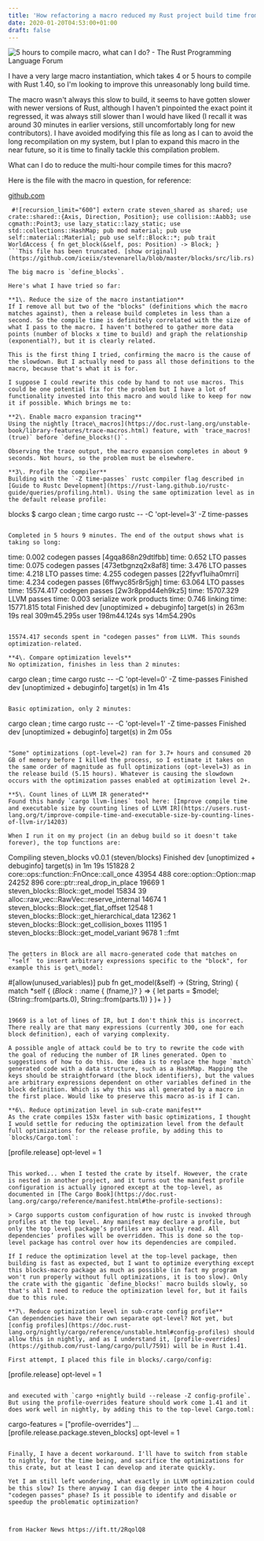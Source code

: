 ```yaml
---
title: 'How refactoring a macro reduced my Rust project build time from 4 hours to 40sec'
date: 2020-01-20T04:53:00+01:00
draft: false
---
```


![](https://aws1.discourse-cdn.com/business5/uploads/rust_lang/original/2X/8/83e41956eccfd67ad6ff76f15a2c22e58db31d4f.svg "5 hours to compile macro, what can I do? - The Rust Programming Language Forum")  

I have a very large macro instantiation, which takes 4 or 5 hours to compile with Rust 1.40, so I'm looking to improve this unreasonably long build time.

The macro wasn't always this slow to build, it seems to have gotten slower with newer versions of Rust, although I haven't pinpointed the exact point it regressed, it was always still slower than I would have liked (I recall it was around 30 minutes in earlier versions, still uncomfortably long for new contributors). I have avoided modifying this file as long as I can to avoid the long recompilation on my system, but I plan to expand this macro in the near future, so it is time to finally tackle this compilation problem.

What can I do to reduce the multi-hour compile times for this macro?

Here is the file with the macro in question, for reference:  

[github.com](https://github.com/iceiix/stevenarella/blob/master/blocks/src/lib.rs)

```
 #![recursion_limit="600"] extern crate steven_shared as shared; use crate::shared::{Axis, Direction, Position}; use collision::Aabb3; use cgmath::Point3; use lazy_static::lazy_static; use std::collections::HashMap; pub mod material; pub use self::material::Material; pub use self::Block::*; pub trait WorldAccess { fn get_block(&self, pos: Position) -> Block; } 
```This file has been truncated. [show original](https://github.com/iceiix/stevenarella/blob/master/blocks/src/lib.rs)

The big macro is `define_blocks`.

Here's what I have tried so far:

**1\. Reduce the size of the macro instantiation**  
If I remove all but two of the "blocks" (definitions which the macro matches against), then a release build completes in less than a second. So the compile time is definitely correlated with the size of what I pass to the macro. I haven't bothered to gather more data points (number of blocks x time to build) and graph the relationship (exponential?), but it is clearly related.

This is the first thing I tried, confirming the macro is the cause of the slowdown. But I actually need to pass all those definitions to the macro, because that's what it is for.

I suppose I could rewrite this code by hand to not use macros. This could be one potential fix for the problem but I have a lot of functionality invested into this macro and would like to keep for now it if possible. Which brings me to:

**2\. Enable macro expansion tracing**  
Using the nightly [trace\_macros](https://doc.rust-lang.org/unstable-book/library-features/trace-macros.html) feature, with `trace_macros!(true)` before `define_blocks!()`.

Observing the trace output, the macro expansion completes in about 9 seconds. Not hours, so the problem must be elsewhere.

**3\. Profile the compiler**  
Building with the `-Z time-passes` rustc compiler flag described in [Guide to Rustc Development](https://rust-lang.github.io/rustc-guide/queries/profiling.html). Using the same optimization level as in the default release profile:

```
blocks $ cargo clean ; time cargo rustc -- -C 'opt-level=3' -Z time-passes 
```

Completed in 5 hours 9 minutes. The end of the output shows what is taking so long:

```
 time: 0.002 codegen passes [4gqa868n29dtlfbb] time: 0.652 LTO passes time: 0.075 codegen passes [473etbgnzq2x8af8] time: 3.476 LTO passes time: 4.218 LTO passes time: 4.255 codegen passes [22fyvf1uiha0mrri] time: 4.234 codegen passes [6ffwyc85r8r5jgh] time: 63.064 LTO passes time: 15574.417 codegen passes [2w3r8ppd44eh9kz5] time: 15707.329 LLVM passes time: 0.003 serialize work products time: 0.746 linking time: 15771.815 total Finished dev [unoptimized + debuginfo] target(s) in 263m 19s real 309m45.295s user 198m44.124s sys 14m54.290s 
```

15574.417 seconds spent in "codegen passes" from LLVM. This sounds optimization-related.

**4\. Compare optimization levels**  
No optimization, finishes in less than 2 minutes:

```
cargo clean ; time cargo rustc -- -C 'opt-level=0' -Z time-passes Finished dev [unoptimized + debuginfo] target(s) in 1m 41s 
```

Basic optimization, only 2 minutes:

```
cargo clean ; time cargo rustc -- -C 'opt-level=1' -Z time-passes Finished dev [unoptimized + debuginfo] target(s) in 2m 05s 
```

"Some" optimizations (opt-level=2) ran for 3.7+ hours and consumed 20 GB of memory before I killed the process, so I estimate it takes on the same order of magnitude as full optimizations (opt-level=3) as in the release build (5.15 hours). Whatever is causing the slowdown occurs with the optimization passes enabled at optimization level 2+.

**5\. Count lines of LLVM IR generated**  
Found this handy `cargo llvm-lines` tool here: [Improve compile time and executable size by counting lines of LLVM IR](https://users.rust-lang.org/t/improve-compile-time-and-executable-size-by-counting-lines-of-llvm-ir/14203)

When I run it on my project (in an debug build so it doesn't take forever), the top functions are:

```
 Compiling steven_blocks v0.0.1 (steven/blocks) Finished dev [unoptimized + debuginfo] target(s) in 1m 19s 151828 2 core::ops::function::FnOnce::call_once 43954 488 core::option::Option::map 24252 896 core::ptr::real_drop_in_place 19669 1 steven_blocks::Block::get_model 15834 39 alloc::raw_vec::RawVec::reserve_internal 14674 1 steven_blocks::Block::get_flat_offset 12548 1 steven_blocks::Block::get_hierarchical_data 12362 1 steven_blocks::Block::get_collision_boxes 11195 1 steven_blocks::Block::get_model_variant 9678 1 ::fmt 
```

The getters in Block are all macro-generated code that matches on `*self` to insert arbitrary expressions specific to the "block", for example this is get\_model:

```
 #[allow(unused_variables)] pub fn get_model(&self) -> (String, String) { match *self { $( Block::$name { $($fname,)? } => { let parts = $model; (String::from(parts.0), String::from(parts.1)) } )+ } } 
```

19669 is a lot of lines of IR, but I don't think this is incorrect. There really are that many expressions (currently 300, one for each block definition), each of varying complexity.

A possible angle of attack could be to try to rewrite the code with the goal of reducing the number of IR lines generated. Open to suggestions of how to do this. One idea is to replace the huge `match` generated code with a data structure, such as a HashMap. Mapping the keys should be straightforward (the block identifiers), but the values are arbitrary expressions dependent on other variables defined in the block definition. Which is why this was all generated by a macro in the first place. Would like to preserve this macro as-is if I can.

**6\. Reduce optimization level in sub-crate manifest**  
As the crate compiles 153x faster with basic optimizations, I thought I would settle for reducing the optimization level from the default full optimizations for the release profile, by adding this to `blocks/Cargo.toml`:

```
[profile.release] opt-level = 1 
```

This worked... when I tested the crate by itself. However, the crate is nested in another project, and it turns out the manifest profile configuration is actually ignored except at the top-level, as documented in [The Cargo Book](https://doc.rust-lang.org/cargo/reference/manifest.html#the-profile-sections):

> Cargo supports custom configuration of how rustc is invoked through profiles at the top level. Any manifest may declare a profile, but only the top level package’s profiles are actually read. All dependencies’ profiles will be overridden. This is done so the top-level package has control over how its dependencies are compiled.

If I reduce the optimization level at the top-level package, then building is fast as expected, but I want to optimize everything except this blocks-macro package as much as possible (in fact my program won't run properly without full optimizations, it is too slow). Only the crate with the gigantic `define_blocks!` macro builds slowly, so that's all I need to reduce the optimization level for, but it fails due to this rule.

**7\. Reduce optimization level in sub-crate config profile**  
Can dependencies have their own separate opt-level? Not yet, but [config profiles](https://doc.rust-lang.org/nightly/cargo/reference/unstable.html#config-profiles) should allow this in nightly, and as I understand it, [profile-overrides](https://github.com/rust-lang/cargo/pull/7591) will be in Rust 1.41.

First attempt, I placed this file in blocks/.cargo/config:

```
[profile.release] opt-level = 1 
```

and executed with `cargo +nightly build --release -Z config-profile`. But using the profile-overrides feature should work come 1.41 and it does work well in nightly, by adding this to the top-level Cargo.toml:

```
cargo-features = ["profile-overrides"] ... [profile.release.package.steven_blocks] opt-level = 1 
```

Finally, I have a decent workaround. I'll have to switch from stable to nightly, for the time being, and sacrifice the optimizations for this crate, but at least I can develop and iterate quickly.

Yet I am still left wondering, what exactly in LLVM optimization could be this slow? Is there anyway I can dig deeper into the 4 hour "codegen passes" phase? Is it possible to identify and disable or speedup the problematic optimization?

  
  
from Hacker News https://ift.tt/2RqolQ8
